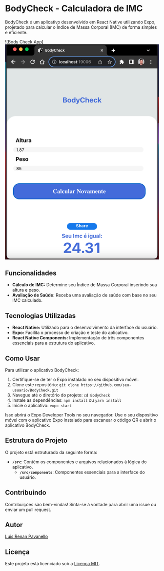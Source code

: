 # BodyCheck - Calculadora de IMC

BodyCheck é um aplicativo desenvolvido em React Native utilizando Expo, projetado para calcular o Índice de Massa Corporal (IMC) de forma simples e eficiente.

![Body Check App]<img src="bodycheck.png" alt="LRP" width="auto"  height="auto" />


## Funcionalidades

- **Cálculo de IMC:** Determine seu Índice de Massa Corporal inserindo sua altura e peso.
- **Avaliação de Saúde:** Receba uma avaliação de saúde com base no seu IMC calculado.

## Tecnologias Utilizadas

- **React Native:** Utilizado para o desenvolvimento da interface do usuário.
- **Expo:** Facilita o processo de criação e teste do aplicativo.
- **React Native Components:** Implementação de três componentes essenciais para a estrutura do aplicativo.

## Como Usar

Para utilizar o aplicativo BodyCheck:

1. Certifique-se de ter o Expo instalado no seu dispositivo móvel.
2. Clone este repositório: `git clone https://github.com/seu-usuario/BodyCheck.git`
3. Navegue até o diretório do projeto: `cd BodyCheck`
4. Instale as dependências: `npm install` ou `yarn install`
5. Inicie o aplicativo: `expo start`

Isso abrirá o Expo Developer Tools no seu navegador. Use o seu dispositivo móvel com o aplicativo Expo instalado para escanear o código QR e abrir o aplicativo BodyCheck.

## Estrutura do Projeto

O projeto está estruturado da seguinte forma:

- **`/src`**: Contém os componentes e arquivos relacionados à lógica do aplicativo.
  - **`/src/components`**: Componentes essenciais para a interface do usuário.

## Contribuindo

Contribuições são bem-vindas! Sinta-se à vontade para abrir uma issue ou enviar um pull request.

## Autor

[Luis Renan Pavanello](https://github.com/luisrpavanelli)

## Licença

Este projeto está licenciado sob a [Licença MIT](https://opensource.org/licenses/MIT).
